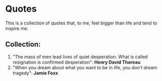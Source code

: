 # Quotes
This is a collection of quotes that, to me, feel bigger than life and tend to inspire me.


## Collection:
1. "The mass of men lead lives of quiet desperation. What is called resignation is confirmed desperation": **Henry David Thoreau**
2. "When you dream about what you want to be in life, you don't dream tragedy": **Jamie Foxx**
